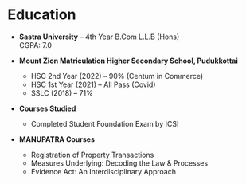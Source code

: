 # Education

- **Sastra University** – 4th Year B.Com L.L.B (Hons)  
  CGPA: 7.0  

- **Mount Zion Matriculation Higher Secondary School, Pudukkottai**  
  - HSC 2nd Year (2022) – 90% (Centum in Commerce)  
  - HSC 1st Year (2021) – All Pass (Covid)  
  - SSLC (2018) – 71%  

- **Courses Studied**
  - Completed Student Foundation Exam by ICSI  

- **MANUPATRA Courses**
  - Registration of Property Transactions  
  - Measures Underlying: Decoding the Law & Processes  
  - Evidence Act: An Interdisciplinary Approach  
